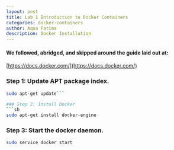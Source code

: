 ```yaml
---
layout: post
title: Lab 1 Introduction to Docker Containers
categories: docker-containers
author: Aqsa Fatima
description: Docker Installation
---
```

#### We followed, abridged, and skipped around the guide laid out at: 
[https://docs.docker.com/](https://docs.docker.com/)

### Step 1: Update APT package index.
```sh
sudo apt-get update```

### Step 2: Install Docker
```sh
sudo apt-get install docker-engine
```

### Step 3: Start the docker daemon.
```sh
sudo service docker start
```


